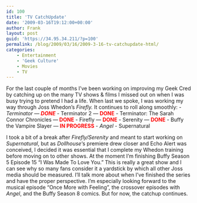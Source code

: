 ```yaml
---
id: 100
title: 'TV CatchUpdate'
date: '2009-03-16T19:12:00+00:00'
author: Frank
layout: post
guid: 'https://34.95.34.211/?p=100'
permalink: /blog/2009/03/16/2009-3-16-tv-catchupdate-html/
categories:
    - Entertainment
    - 'Geek Culture'
    - Movies
    - TV
---
```


<div src="v5">For the last couple of months I’ve been working on improving my Geek Cred by catching up on the many TV shows &amp; films I missed out on when I was busy trying to pretend I had a life. When last we spoke, I was working my way through Joss Whedon’s <span style="font-style: italic;">Firefly.</span> It continues to roll along smoothly: - <span style="font-style: italic;">Terminator</span> — <span style="font-weight: bold; color: rgb(255, 0, 0); font-style: italic;">DONE</span>
- Terminator 2 — <span style="font-weight: bold; color: rgb(255, 0, 0);">DONE</span>
- Terminator: The Sarah Connor Chronicles —<span style="font-weight: bold; color: rgb(255, 0, 0);"> DONE</span>
- Firefly — <span style="font-weight: bold; color: rgb(255, 0, 0);">DONE</span>
- Serenity — <span style="font-weight: bold; color: rgb(255, 0, 0);">DONE</span>
- Buffy the Vampire Slayer — <span style="font-weight: bold; color: rgb(255, 0, 0);">IN PROGRESS</span>
- <span style="font-style: italic;">Angel</span>
- Supernatural

I took a bit of a break after <span style="font-style: italic;">Firefly/Serenity</span> and meant to start working on <span style="font-style: italic;">Supernatural</span>, but as <span style="font-style: italic;">Dollhouse</span>‘s premiere drew closer and Echo Alert was conceived, I decided it was essential that I complete my Whedon training before moving on to other shows. At the moment I’m finishing Buffy Season 5 Episode 15 “I Was Made To Love You.” This is really a great show and I can see why so many fans consider it a yardstick by which all other Joss media should be measured. I’ll talk more about when I’ve finished the series and have the proper perspective. I’m especially looking forward to the musical episode “Once More with Feeling”, the crossover episodes with <span style="font-style: italic;">Angel</span>, and the Buffy Season 8 comics. But for now, the catchup continues.

</div>